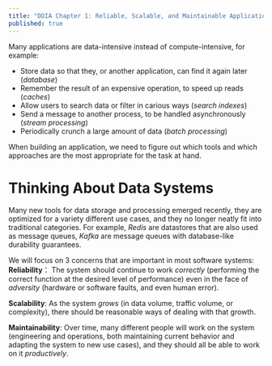 ```yaml
---
title: "DDIA Chapter 1: Reliable, Scalable, and Maintainable Applications"
published: true
---
```


Many applications are data-intensive instead of compute-intensive, for example:
- Store data so that they, or another application, can find it again later (*database*)
- Remember the result of an expensive operation, to speed up reads (*caches*)
- Allow users to search data or filter in carious ways (*search indexes*)
- Send a message to another process, to be handled asynchronously (*stream processing*)
- Periodically crunch a large amount of data (*batch processing*)

When building an application, we need to figure out which tools and which approaches are the most appropriate for the task at hand.

# Thinking About Data Systems
Many new tools for data storage and processing emerged recently, they are optimized for a variety different use cases, and they no
longer neatly fit into traditional categories. For example, *Redis* are datastores that are also used as message queues, *Kafka*
are message queues with database-like durability guarantees.

We will focus on 3 concerns that are important in most software systems:
**Reliability**： The system should continue to work *correctly* (performing the correct function at the desired level of performance)
even in the face of *adversity* (hardware or software faults, and even human error).

**Scalability**: As the system *grows* (in data volume, traffic volume, or complexity), there should be reasonable ways of dealing with
that growth.

**Maintainability**: Over time, many different people will work on the system (engineering and operations, both maintaining current
behavior and adapting the system to new use cases), and they should all be able to work on it *productively*.

